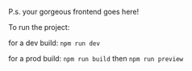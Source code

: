 P.s. your gorgeous frontend goes here!

To run the project:

for a dev build: `npm run dev`

for a prod build: `npm run build` then `npm run preview`
